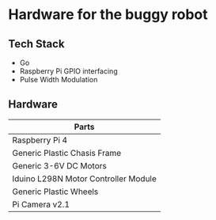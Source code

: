# Hardware for the buggy robot

## Tech Stack

- Go
- Raspberry Pi GPIO interfacing
- Pulse Width Modulation

## Hardware

| Parts                                |
| ------------------------------------ |
| Raspberry Pi 4                       |
| Generic Plastic Chasis Frame         |
| Generic 3-6V DC Motors               |
| Iduino L298N Motor Controller Module |
| Generic Plastic Wheels               |    
| Pi Camera v2.1                       |
